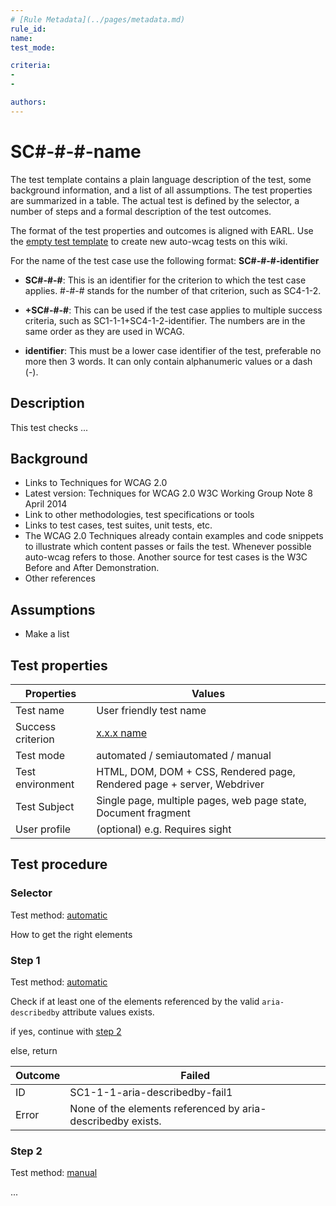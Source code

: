 ```yaml
---
# [Rule Metadata](../pages/metadata.md)
rule_id: 
name: 
test_mode: 

criteria:
- 
- 

authors:
---
```


# SC#-#-#-name

The test template contains a plain language description of the test, some background information, and a list of all assumptions. The test properties are summarized in a table. The actual test is defined by the selector, a number of steps and a formal description of the test outcomes.

The format of the test properties and outcomes is aligned with EARL.
Use the [empty test template](rule-template-empty.md) to create new auto-wcag tests on this wiki.

For the name of the test case use the following format: **SC#-#-#-identifier**

- **SC#-#-#**: This is an identifier for the criterion to which the test case applies. #-#-# stands for the number of that criterion, such as SC4-1-2.

- **+SC#-#-#**: This can be used if the test case applies to multiple success criteria, such as SC1-1-1+SC4-1-2-identifier. The numbers are in the same order as they are used in WCAG.

- **identifier**: This must be a lower case identifier of the test, preferable no more then 3 words. It can only contain alphanumeric values or a dash (-).


## Description
This test checks ...


## Background
- Links to Techniques for WCAG 2.0
- Latest version: Techniques for WCAG 2.0 W3C Working Group Note 8 April 2014
- Link to other methodologies, test specifications or tools
- Links to test cases, test suites, unit tests, etc.
- The WCAG 2.0 Techniques already contain examples and code snippets to illustrate which content passes or fails the test. Whenever possible auto-wcag refers to those. Another source for test cases is the W3C Before and After Demonstration.
- Other references


## Assumptions
- Make a list


## Test properties
| Properties        | Values
|-------------------|-----------
| Test name         | User friendly test name
| Success criterion | [x.x.x name](url-to-understanding-doc)
| Test mode         | automated / semiautomated / manual
| Test environment  | HTML, DOM, DOM + CSS, Rendered page, Rendered page + server, Webdriver
| Test Subject      | Single page, multiple pages, web page state, Document fragment
| User profile      | (optional) e.g. Requires sight


## Test procedure


### Selector
Test method: [automatic][earl:automatic]

How to get the right elements


### Step 1
Test method: [automatic][earl:automatic]

Check if at least one of the elements referenced by the valid `aria-describedby` attribute values exists.

if yes, continue with [step 2](#step-2)

else, return

| Outcome  | Failed
|----------|-----
| ID       | SC1-1-1-aria-describedby-fail1
| Error    | None of the elements referenced by aria-describedby exists.


### Step 2
Test method: [manual][earl:manual]

...


[earl:automatic]: pages/test-modes.md#automatic
[earl:semiauto]: pages/test-modes.md#automatic
[earl:manual]:  pages/test-modes.md#manual